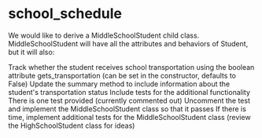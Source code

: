# school_schedule
We would like to derive a MiddleSchoolStudent child class. MiddleSchoolStudent will have all the attributes and behaviors of Student, but it will also:

Track whether the student receives school transportation using the boolean attribute gets_transportation (can be set in the constructor, defaults to False)
Update the summary method to include information about the student's transportation status
Include tests for the additional functionality
There is one test provided (currently commented out)
Uncomment the test and implement the MiddleSchoolStudent class so that it passes
If there is time, implement additional tests for the MiddleSchoolStudent class (review the HighSchoolStudent class for ideas)